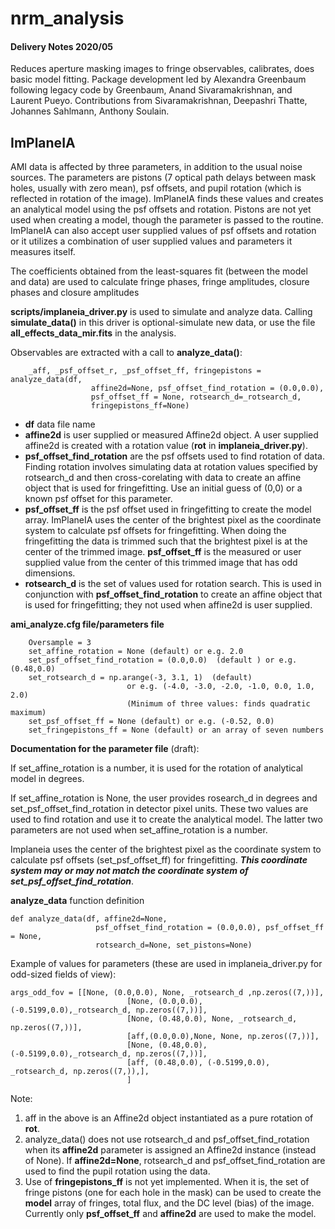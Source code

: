 # nrm_analysis 

#### Delivery Notes 2020/05

Reduces aperture masking images to fringe observables, calibrates, does basic model fitting. Package development led by Alexandra Greenbaum following legacy code by Greenbaum, Anand Sivaramakrishnan, and Laurent Pueyo. Contributions from Sivaramakrishnan, Deepashri Thatte, Johannes Sahlmann, Anthony Soulain.

## ImPlaneIA
AMI data is affected by three parameters, in addition to the usual noise sources.  The parameters are pistons (7 optical path delays between mask holes, usually with zero mean), psf offsets, and pupil rotation (which is reflected in rotation of the image).  ImPlaneIA finds these values and creates an analytical model using the psf offsets and rotation.  Pistons are not yet used when creating a model, though the parameter is passed to the routine. ImPlaneIA can also accept user supplied values of psf offsets and rotation or it utilizes a combination of user supplied values and parameters it measures itself. 

The coefficients obtained from the least-squares fit (between the model and data) are used to calculate fringe phases, fringe amplitudes, closure phases and closure amplitudes 

**scripts/implaneia_driver.py** is used to simulate and analyze data. Calling **simulate_data()** in this driver is optional-simulate new data, or use the file **all\_effects\_data\_mir.fits** in the analysis.

Observables are extracted with a call to **analyze_data()**:

		_aff, _psf_offset_r, _psf_offset_ff, fringepistons = analyze_data(df,             
                      affine2d=None, psf_offset_find_rotation = (0.0,0.0),  
                      psf_offset_ff = None, rotsearch_d=_rotsearch_d, 
                      fringepistons_ff=None)

* **df** data file name
* **affine2d** is user supplied or measured Affine2d object. A user supplied affine2d is created with a rotation value (**rot** in **implaneia_driver.py**).
* **psf\_offset\_find\_rotation** are the psf offsets used to find rotation of data. Finding rotation involves simulating data at rotation values specified by rotsearch_d and then cross-corelating with data to create an affine object that is used for fringefitting. Use an initial guess of (0,0) or a known psf offset for this parameter.
* **psf\_offset\_ff** is the psf offset used in fringefitting to create the model array. ImPlaneIA uses the center of the brightest pixel as the coordinate system to calculate psf offsets for fringefitting. When doing the fringefitting the data is trimmed such that the brightest pixel is at the center of the trimmed image. **psf\_offset\_ff** is the measured or user supplied value from the center of this trimmed image that has odd dimensions.
* **rotsearch\_d** is the set of values used for rotation search. This is used in conjunction with **psf\_offset\_find\_rotation** to create an affine object that is used for fringefitting; they not used when affine2d is user supplied.



**ami_analyze.cfg file/parameters file**

		Oversample = 3
		set_affine_rotation = None (default) or e.g. 2.0
		set_psf_offset_find_rotation = (0.0,0.0)  (default ) or e.g. (0.48,0.0)
		set_rotsearch_d = np.arange(-3, 3.1, 1)  (default)  
							  or e.g. (-4.0, -3.0, -2.0, -1.0, 0.0, 1.0, 2.0)
							  (Minimum of three values: finds quadratic maximum)
		set_psf_offset_ff = None (default) or e.g. (-0.52, 0.0)
		set_fringepistons_ff = None (default) or an array of seven numbers 
		
**Documentation for the parameter file** (draft):

If set\_affine\_rotation is a number, it is used for the rotation of analytical model in degrees.

If set\_affine\_rotation is None, the user provides rosearch\_d in degrees and set\_psf\_offset\_find\_rotation in detector pixel units.  These two values are used to find rotation and use it to create the analytical model. The latter two parameters are not used when 
set\_affine\_rotation is a number.

Implaneia uses the center of the brightest pixel as the coordinate system to calculate psf offsets (set\_psf\_offset\_ff) for fringefitting. **_This coordinate system may or may not match the coordinate system of set\_psf\_offset\_find\_rotation_**.

**analyze\_data** function definition

	def analyze_data(df, affine2d=None, 
				       psf_offset_find_rotation = (0.0,0.0), psf_offset_ff = None, 
				       rotsearch_d=None, set_pistons=None)

Example of values for parameters (these are used in implaneia_driver.py for odd-sized fields of view):

    args_odd_fov = [[None, (0.0,0.0), None, _rotsearch_d ,np.zeros((7,))],
                              [None, (0.0,0.0), (-0.5199,0.0),_rotsearch_d, np.zeros((7,))],
                              [None, (0.48,0.0), None, _rotsearch_d, np.zeros((7,))],
                              [aff,(0.0,0.0),None, None, np.zeros((7,))],
                              [None, (0.48,0.0), (-0.5199,0.0),_rotsearch_d, np.zeros((7,))],
                              [aff, (0.48,0.0), (-0.5199,0.0), _rotsearch_d, np.zeros((7,)),],
                              ]

    
Note: 
1. aff in the above is an Affine2d object instantiated as a pure rotation of **rot**.  
2. analyze\_data() does not use rotsearch\_d and psf\_offset\_find\_rotation when its **affine2d** parameter is assigned an Affine2d instance (instead of None).  If **affine2d=None**, rotsearch\_d and psf\_offset\_find\_rotation are used to find the pupil rotation using the data.  
3. Use of **fringepistons\_ff** is not yet implemented.  When it is, the set of fringe pistons (one for each hole in the mask) can be used to create the **model** array of fringes, total flux, and the DC level (bias) of the image. Currently only **psf\_offset\_ff** and **affine2d** are used to make the model.
